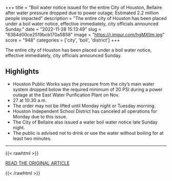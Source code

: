 +++
title = "Boil water notice issued for the entire City of Houston, Bellaire after water pressure dropped due to power outage; Estimated 2.2 million people impacted"
description = "The entire city of Houston has been placed under a boil water notice, effective immediately, city officials announced Sunday."
date = "2022-11-28 15:13:49"
slug = "6384d00ce2519bcb170a5858"
image = "https://i.imgur.com/hgMXIim.jpg"
score = "948"
categories = ['city', 'boil', 'district']
+++

The entire city of Houston has been placed under a boil water notice, effective immediately, city officials announced Sunday.

## Highlights

- Houston Public Works says the pressure from the city’s main water system dropped below the required minimum of 20 PSI during a power outage at the East Water Purification Plant on Nov.
- 27 at 10:30 a.m.
- The order may not be lifted until Monday night or Tuesday morning.
- Houston Independent School District has canceled all operations for Monday due to this issue.
- The City of Bellaire also issued a water boil water notice late Sunday night.
- The public is advised not to drink or use the water without boiling for at least two minutes.

---

{{< rawhtml >}}
  <p class="article-category">
    <a target="_blank" href="https://www.click2houston.com/news/local/2022/11/28/boil-water-notice-issued-for-the-entire-city-of-houston-after-water-pressure-dropped-due-to-power-outage-officials-announce/">READ THE ORIGINAL ARTICLE</a>
  </p>
{{< /rawhtml >}}
